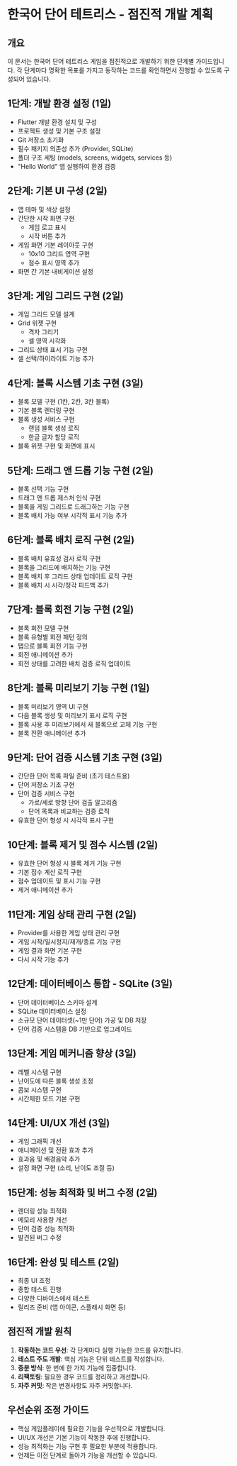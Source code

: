 # 한국어 단어 테트리스 - 점진적 개발 계획

## 개요
이 문서는 한국어 단어 테트리스 게임을 점진적으로 개발하기 위한 단계별 가이드입니다. 각 단계마다 명확한 목표를 가지고 동작하는 코드를 확인하면서 진행할 수 있도록 구성되어 있습니다.

## 1단계: 개발 환경 설정 (1일)
- Flutter 개발 환경 설치 및 구성
- 프로젝트 생성 및 기본 구조 설정
- Git 저장소 초기화
- 필수 패키지 의존성 추가 (Provider, SQLite)
- 폴더 구조 세팅 (models, screens, widgets, services 등)
- "Hello World" 앱 실행하여 환경 검증

## 2단계: 기본 UI 구성 (2일)
- 앱 테마 및 색상 설정
- 간단한 시작 화면 구현
  - 게임 로고 표시
  - 시작 버튼 추가
- 게임 화면 기본 레이아웃 구현
  - 10x10 그리드 영역 구현
  - 점수 표시 영역 추가
- 화면 간 기본 내비게이션 설정

## 3단계: 게임 그리드 구현 (2일)
- 게임 그리드 모델 설계
- Grid 위젯 구현
  - 격자 그리기
  - 셀 영역 시각화
- 그리드 상태 표시 기능 구현
- 셀 선택/하이라이트 기능 추가

## 4단계: 블록 시스템 기초 구현 (3일)
- 블록 모델 구현 (1칸, 2칸, 3칸 블록)
- 기본 블록 렌더링 구현
- 블록 생성 서비스 구현
  - 랜덤 블록 생성 로직
  - 한글 글자 할당 로직
- 블록 위젯 구현 및 화면에 표시

## 5단계: 드래그 앤 드롭 기능 구현 (2일)
- 블록 선택 기능 구현
- 드래그 앤 드롭 제스처 인식 구현
- 블록을 게임 그리드로 드래그하는 기능 구현
- 블록 배치 가능 여부 시각적 표시 기능 추가

## 6단계: 블록 배치 로직 구현 (2일)
- 블록 배치 유효성 검사 로직 구현
- 블록을 그리드에 배치하는 기능 구현
- 블록 배치 후 그리드 상태 업데이트 로직 구현
- 블록 배치 시 시각/청각 피드백 추가

## 7단계: 블록 회전 기능 구현 (2일)
- 블록 회전 모델 구현
- 블록 유형별 회전 패턴 정의
- 탭으로 블록 회전 기능 구현
- 회전 애니메이션 추가
- 회전 상태를 고려한 배치 검증 로직 업데이트

## 8단계: 블록 미리보기 기능 구현 (1일)
- 블록 미리보기 영역 UI 구현
- 다음 블록 생성 및 미리보기 표시 로직 구현
- 블록 사용 후 미리보기에서 새 블록으로 교체 기능 구현
- 블록 전환 애니메이션 추가

## 9단계: 단어 검증 시스템 기초 구현 (3일)
- 간단한 단어 목록 파일 준비 (초기 테스트용)
- 단어 저장소 기초 구현
- 단어 검증 서비스 구현
  - 가로/세로 방향 단어 검출 알고리즘
  - 단어 목록과 비교하는 검증 로직
- 유효한 단어 형성 시 시각적 표시 구현

## 10단계: 블록 제거 및 점수 시스템 (2일)
- 유효한 단어 형성 시 블록 제거 기능 구현
- 기본 점수 계산 로직 구현
- 점수 업데이트 및 표시 기능 구현
- 제거 애니메이션 추가

## 11단계: 게임 상태 관리 구현 (2일)
- Provider를 사용한 게임 상태 관리 구현
- 게임 시작/일시정지/재개/종료 기능 구현
- 게임 결과 화면 기본 구현
- 다시 시작 기능 추가

## 12단계: 데이터베이스 통합 - SQLite (3일)
- 단어 데이터베이스 스키마 설계
- SQLite 데이터베이스 설정
- 소규모 단어 데이터셋(~1만 단어) 가공 및 DB 저장
- 단어 검증 시스템을 DB 기반으로 업그레이드

## 13단계: 게임 메커니즘 향상 (3일)
- 레벨 시스템 구현
- 난이도에 따른 블록 생성 조정
- 콤보 시스템 구현
- 시간제한 모드 기본 구현

## 14단계: UI/UX 개선 (3일)
- 게임 그래픽 개선
- 애니메이션 및 전환 효과 추가
- 효과음 및 배경음악 추가
- 설정 화면 구현 (소리, 난이도 조절 등)

## 15단계: 성능 최적화 및 버그 수정 (2일)
- 렌더링 성능 최적화
- 메모리 사용량 개선
- 단어 검증 성능 최적화
- 발견된 버그 수정

## 16단계: 완성 및 테스트 (2일)
- 최종 UI 조정
- 종합 테스트 진행
- 다양한 디바이스에서 테스트
- 릴리즈 준비 (앱 아이콘, 스플래시 화면 등)

## 점진적 개발 원칙
1. **작동하는 코드 우선**: 각 단계마다 실행 가능한 코드를 유지합니다.
2. **테스트 주도 개발**: 핵심 기능은 단위 테스트를 작성합니다.
3. **증분 방식**: 한 번에 한 가지 기능에 집중합니다.
4. **리팩토링**: 필요한 경우 코드를 정리하고 개선합니다.
5. **자주 커밋**: 작은 변경사항도 자주 커밋합니다.

## 우선순위 조정 가이드
- 핵심 게임플레이에 필요한 기능을 우선적으로 개발합니다.
- UI/UX 개선은 기본 기능이 작동한 후에 진행합니다.
- 성능 최적화는 기능 구현 후 필요한 부분에 적용합니다.
- 언제든 이전 단계로 돌아가 기능을 개선할 수 있습니다. 